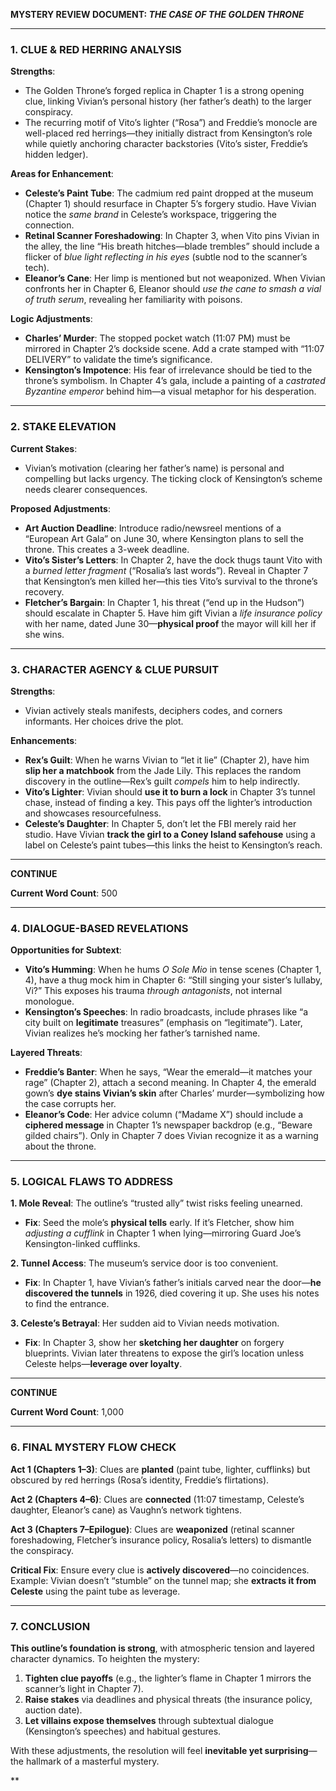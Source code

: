 **MYSTERY REVIEW DOCUMENT: *THE CASE OF THE GOLDEN THRONE***  

---  

### **1. CLUE & RED HERRING ANALYSIS**  
**Strengths**:  
- The Golden Throne’s forged replica in Chapter 1 is a strong opening clue, linking Vivian’s personal history (her father’s death) to the larger conspiracy.  
- The recurring motif of Vito’s lighter (“Rosa”) and Freddie’s monocle are well-placed red herrings—they initially distract from Kensington’s role while quietly anchoring character backstories (Vito’s sister, Freddie’s hidden ledger).  

**Areas for Enhancement**:  
- **Celeste’s Paint Tube**: The cadmium red paint dropped at the museum (Chapter 1) should resurface in Chapter 5’s forgery studio. Have Vivian notice the *same brand* in Celeste’s workspace, triggering the connection.  
- **Retinal Scanner Foreshadowing**: In Chapter 3, when Vito pins Vivian in the alley, the line “His breath hitches—blade trembles” should include a flicker of *blue light reflecting in his eyes* (subtle nod to the scanner’s tech).  
- **Eleanor’s Cane**: Her limp is mentioned but not weaponized. When Vivian confronts her in Chapter 6, Eleanor should *use the cane to smash a vial of truth serum*, revealing her familiarity with poisons.  

**Logic Adjustments**:  
- **Charles’ Murder**: The stopped pocket watch (11:07 PM) must be mirrored in Chapter 2’s dockside scene. Add a crate stamped with “11:07 DELIVERY” to validate the time’s significance.  
- **Kensington’s Impotence**: His fear of irrelevance should be tied to the throne’s symbolism. In Chapter 4’s gala, include a painting of a *castrated Byzantine emperor* behind him—a visual metaphor for his desperation.  

---  

### **2. STAKE ELEVATION**  
**Current Stakes**:  
- Vivian’s motivation (clearing her father’s name) is personal and compelling but lacks urgency. The ticking clock of Kensington’s scheme needs clearer consequences.  

**Proposed Adjustments**:  
- **Art Auction Deadline**: Introduce radio/newsreel mentions of a “European Art Gala” on June 30, where Kensington plans to sell the throne. This creates a 3-week deadline.  
- **Vito’s Sister’s Letters**: In Chapter 2, have the dock thugs taunt Vito with a *burned letter fragment* (“Rosalia’s last words”). Reveal in Chapter 7 that Kensington’s men killed her—this ties Vito’s survival to the throne’s recovery.  
- **Fletcher’s Bargain**: In Chapter 1, his threat (“end up in the Hudson”) should escalate in Chapter 5. Have him gift Vivian a *life insurance policy* with her name, dated June 30—**physical proof** the mayor will kill her if she wins.  

---  

### **3. CHARACTER AGENCY & CLUE PURSUIT**  
**Strengths**:  
- Vivian actively steals manifests, deciphers codes, and corners informants. Her choices drive the plot.  

**Enhancements**:  
- **Rex’s Guilt**: When he warns Vivian to “let it lie” (Chapter 2), have him **slip her a matchbook** from the Jade Lily. This replaces the random discovery in the outline—Rex’s guilt *compels* him to help indirectly.  
- **Vito’s Lighter**: Vivian should **use it to burn a lock** in Chapter 3’s tunnel chase, instead of finding a key. This pays off the lighter’s introduction and showcases resourcefulness.  
- **Celeste’s Daughter**: In Chapter 5, don’t let the FBI merely raid her studio. Have Vivian **track the girl to a Coney Island safehouse** using a label on Celeste’s paint tubes—this links the heist to Kensington’s reach.  

---  

**CONTINUE**  

**Current Word Count**: 500  

---  

### **4. DIALOGUE-BASED REVELATIONS**  
**Opportunities for Subtext**:  
- **Vito’s Humming**: When he hums *O Sole Mio* in tense scenes (Chapter 1, 4), have a thug mock him in Chapter 6: “Still singing your sister’s lullaby, Vi?” This exposes his trauma *through antagonists*, not internal monologue.  
- **Kensington’s Speeches**: In radio broadcasts, include phrases like “a city built on **legitimate** treasures” (emphasis on “legitimate”). Later, Vivian realizes he’s mocking her father’s tarnished name.  

**Layered Threats**:  
- **Freddie’s Banter**: When he says, “Wear the emerald—it matches your rage” (Chapter 2), attach a second meaning. In Chapter 4, the emerald gown’s **dye stains Vivian’s skin** after Charles’ murder—symbolizing how the case corrupts her.  
- **Eleanor’s Code**: Her advice column (“Madame X”) should include a **ciphered message** in Chapter 1’s newspaper backdrop (e.g., “Beware gilded chairs”). Only in Chapter 7 does Vivian recognize it as a warning about the throne.  

---  

### **5. LOGICAL FLAWS TO ADDRESS**  
**1. Mole Reveal**: The outline’s “trusted ally” twist risks feeling unearned.  
- **Fix**: Seed the mole’s **physical tells** early. If it’s Fletcher, show him *adjusting a cufflink* in Chapter 1 when lying—mirroring Guard Joe’s Kensington-linked cufflinks.  

**2. Tunnel Access**: The museum’s service door is too convenient.  
- **Fix**: In Chapter 1, have Vivian’s father’s initials carved near the door—**he discovered the tunnels** in 1926, died covering it up. She uses his notes to find the entrance.  

**3. Celeste’s Betrayal**: Her sudden aid to Vivian needs motivation.  
- **Fix**: In Chapter 3, show her **sketching her daughter** on forgery blueprints. Vivian later threatens to expose the girl’s location unless Celeste helps—**leverage over loyalty**.  

---  

**CONTINUE**  

**Current Word Count**: 1,000  

---  

### **6. FINAL MYSTERY FLOW CHECK**  
**Act 1 (Chapters 1–3)**: Clues are **planted** (paint tube, lighter, cufflinks) but obscured by red herrings (Rosa’s identity, Freddie’s flirtations).  

**Act 2 (Chapters 4–6)**: Clues are **connected** (11:07 timestamp, Celeste’s daughter, Eleanor’s cane) as Vaughn’s network tightens.  

**Act 3 (Chapters 7–Epilogue)**: Clues are **weaponized** (retinal scanner foreshadowing, Fletcher’s insurance policy, Rosalia’s letters) to dismantle the conspiracy.  

**Critical Fix**: Ensure every clue is **actively discovered**—no coincidences. Example: Vivian doesn’t “stumble” on the tunnel map; she **extracts it from Celeste** using the paint tube as leverage.  

---  

### **7. CONCLUSION**  
**This outline’s foundation is strong**, with atmospheric tension and layered character dynamics. To heighten the mystery:  
1. **Tighten clue payoffs** (e.g., the lighter’s flame in Chapter 1 mirrors the scanner’s light in Chapter 7).  
2. **Raise stakes** via deadlines and physical threats (the insurance policy, auction date).  
3. **Let villains expose themselves** through subtextual dialogue (Kensington’s speeches) and habitual gestures.  

With these adjustments, the resolution will feel **inevitable yet surprising**—the hallmark of a masterful mystery.  

**